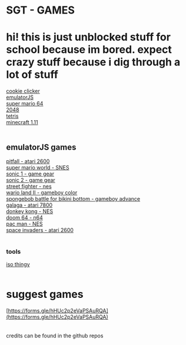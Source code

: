 # SGT - GAMES

# hi! this is just unblocked stuff for school because im bored. expect crazy stuff because i dig through a lot of stuff <br>
[cookie clicker](https://schoolgamethingy.github.io/sgt-cookieclicker/) <br>
[emulatorJS](https://schoolgamethingy.github.io/sgt-EmulatorJS/) <br>
[super mario 64](https://schoolgamethingy.github.io/sgt-sm64/) <br>
[2048](https://schoolgamethingy.github.io/sgt-2048/) <br> 
[tetris](https://schoolgamethingy.github.io/sgt-tetris/) <br>
[minecraft 1.11](https://schoolgamethingy.github.io/sgt-minecraft/)<br>
<br>
## emulatorJS games <br>
[pitfall - atari 2600](https://schoolgamethingy.github.io/sgt-pitfall/)<br>
[super mario world - SNES](https://schoolgamethingy.github.io/sgt-smw/)<br>
[sonic 1 - game gear](https://schoolgamethingy.github.io/sgt-sonic1/)<br>
[sonic 2 - game gear](https://schoolgamethingy.github.io/sgt-sonic2/)<br>
[street fighter - nes](https://schoolgamethingy.github.io/sgt-stfighter/)<br>
[wario land II - gameboy color](https://schoolgamethingy.github.io/sgt-warioland/)<br>
[spongebob battle for bikini bottom - gameboy advance](https://schoolgamethingy.github.io/sgt-spongebob/)<br>
[galaga - atari 7800](https://schoolgamethingy.github.io/sgt-galaga/)<br>
[donkey kong - NES](https://schoolgamethingy.github.io/sgt-donkeykong/)<br>
[doom 64 - n64](https://schoolgamethingy.github.io/sgt-doom64/)<br>
[pac man - NES](https://schoolgamethingy.github.io/sgt-pacman/)<br>
[space invaders - atari 2600](https://schoolgamethingy.github.io/sgt-spade)<br>
<br>
### tools <br>
[iso thingy](https://schoolgamethingy.github.io/sgt-RomPatcher.js/) <br>
<br>
# suggest games <br>
[https://forms.gle/hHUc2p2eVaPSAuRQA](https://forms.gle/hHUc2p2eVaPSAuRQA)<br>
<br>
<br>
credits can be found in the github repos
